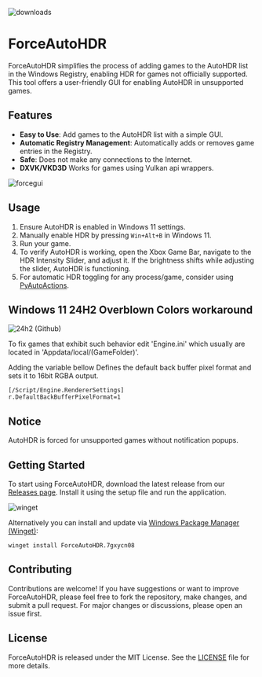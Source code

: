 ![downloads](https://img.shields.io/github/downloads/7gxycn08/ForceAutoHDR/total?label=Github+Downloads)

# ForceAutoHDR

ForceAutoHDR simplifies the process of adding games to the AutoHDR list in the Windows Registry, enabling HDR for games not officially supported. This tool offers a user-friendly GUI for enabling AutoHDR in unsupported games.

## Features

- **Easy to Use**: Add games to the AutoHDR list with a simple GUI.
- **Automatic Registry Management**: Automatically adds or removes game entries in the Registry.
- **Safe**: Does not make any connections to the Internet.
- **DXVK/VKD3D** Works for games using Vulkan api wrappers.

![forcegui](https://github.com/7gxycn08/ForceAutoHDR/assets/121936658/8f62b984-d146-4b3e-a8ea-8ce99d834f91)

## Usage

1. Ensure AutoHDR is enabled in Windows 11 settings.
2. Manually enable HDR by pressing `Win+Alt+B` in Windows 11.
3. Run your game.
4. To verify AutoHDR is working, open the Xbox Game Bar, navigate to the HDR Intensity Slider, and adjust it. If the brightness shifts while adjusting the slider, AutoHDR is functioning.
5. For automatic HDR toggling for any process/game, consider using [PyAutoActions](https://github.com/7gxycn08/PyAutoActions/).

## Windows 11 24H2 Overblown Colors workaround

![24h2 (Github)](https://github.com/user-attachments/assets/bc7124fd-d27c-49a9-a988-e567629e83ee)

To fix games that exhibit such behavior edit 'Engine.ini' which usually are located in 'Appdata/local/(GameFolder)'.


Adding the variable bellow Defines the default back buffer pixel format and sets it to 16bit RGBA output.


```
[/Script/Engine.RendererSettings]
r.DefaultBackBufferPixelFormat=1
```

## Notice

AutoHDR is forced for unsupported games without notification popups.

## Getting Started

To start using ForceAutoHDR, download the latest release from our [Releases page](https://github.com/7gxycn08/ForceAutoHDR/releases). Install it using the setup file and run the application.

![winget](https://github.com/7gxycn08/ForceAutoHDR/assets/121936658/4dd2df30-da47-4dcd-9219-396709fa6f3b)


Alternatively you can install and update via [Windows Package Manager (Winget)](https://docs.microsoft.com/en-us/windows/package-manager/winget/):


`winget install ForceAutoHDR.7gxycn08`

## Contributing

Contributions are welcome! If you have suggestions or want to improve ForceAutoHDR, please feel free to fork the repository, make changes, and submit a pull request. For major changes or discussions, please open an issue first.

## License

ForceAutoHDR is released under the MIT License. See the [LICENSE](https://github.com/7gxycn08/ForceAutoHDR/blob/main/LICENSE) file for more details.
